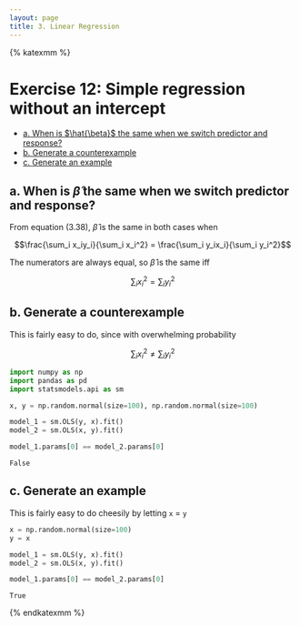 ```yaml
---
layout: page
title: 3. Linear Regression
---
```


{% katexmm %}
# Exercise 12: Simple regression without an intercept

<div class="toc"><ul class="toc-item"><li><span><a href="#a-when-is-hat-beta-the-same-when-we-switch-predictor-and-response" data-toc-modified-id="a.-When-is-hat-beta-the-same-when-we-switch-predictor-and-response?-1">a. When is $\hat{\beta}$ the same when we switch predictor and response?</a></span></li><li><span><a href="#b-generate-a-counterexample" data-toc-modified-id="b.-Generate-a-counterexample-2">b. Generate a counterexample</a></span></li><li><span><a href="#c-generate-an-example" data-toc-modified-id="c.-Generate-an-example-3">c. Generate an example</a></span></li></ul></div>

## a. When is $\hat{\beta}$ the same when we switch predictor and response?

From equation (3.38), $\hat{\beta}$ is the same in both cases when

$$\frac{\sum_i x_iy_i}{\sum_i x_i^2} = \frac{\sum_i y_ix_i}{\sum_i y_i^2}$$

The numerators are always equal, so $\hat{\beta}$ is the same iff

$$\sum_i x_i^2 = \sum_i y_i^2$$

## b. Generate a counterexample

This is fairly easy to do, since with overwhelming probability

$$\sum_i x_i^2 \neq \sum_i y_i^2$$


```python
import numpy as np
import pandas as pd
import statsmodels.api as sm

x, y = np.random.normal(size=100), np.random.normal(size=100)

model_1 = sm.OLS(y, x).fit()
model_2 = sm.OLS(x, y).fit()
```


```python
model_1.params[0] == model_2.params[0]
```




    False



## c. Generate an example

This is fairly easy to do cheesily by letting `x` = `y`


```python
x = np.random.normal(size=100)
y = x

model_1 = sm.OLS(y, x).fit()
model_2 = sm.OLS(x, y).fit()
```


```python
model_1.params[0] == model_2.params[0]
```




    True

{% endkatexmm %}
